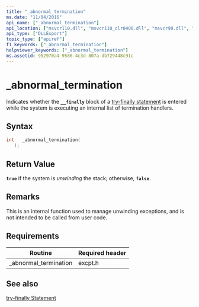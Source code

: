 ```yaml
---
title: "_abnormal_termination"
ms.date: "11/04/2016"
api_name: ["_abnormal_termination"]
api_location: ["msvcr110.dll", "msvcr110_clr0400.dll", "msvcr90.dll", "msvcr120.dll", "msvcrt.dll", "msvcr80.dll", "msvcr100.dll"]
api_type: ["DLLExport"]
topic_type: ["apiref"]
f1_keywords: ["_abnormal_termination"]
helpviewer_keywords: ["_abnormal_termination"]
ms.assetid: 952970a4-9586-4c3d-807a-db729448c91c
---
```

# _abnormal_termination

Indicates whether the **`__finally`** block of a [try-finally statement](../cpp/try-finally-statement.md) is entered while the system is executing an internal list of termination handlers.

## Syntax

```cpp
int   _abnormal_termination(
   );
```

## Return Value

**`true`** if the system is *unwinding* the stack; otherwise, **`false`**.

## Remarks

This is an internal function used to manage unwinding exceptions, and is not intended to be called from user code.

## Requirements

|Routine|Required header|
|-------------|---------------------|
|_abnormal_termination|excpt.h|

## See also

[try-finally Statement](../cpp/try-finally-statement.md)
